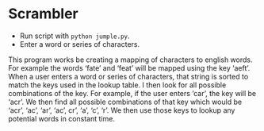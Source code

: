 # Scrambler

* Run script with `python jumple.py`.
* Enter a word or series of characters.

This program works be creating a mapping of characters to english words. For example the words ‘fate’ and ‘feat’ will be mapped using the key ‘aeft’. When a user enters a word or series of characters, that string is sorted to match the keys used in the lookup table. I then look for all possible combinations of the key. For example, if the user enters ‘car’, the key will be ‘acr’. We then find all possible combinations of that key which would be ‘acr’, ‘ac’, ‘ar’, ‘ac’, cr’, ‘a’, ‘c’, ‘r’. We then use those keys to lookup any potential words in constant time.